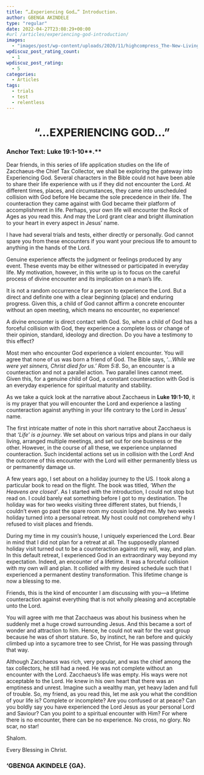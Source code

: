 ```yaml
---
title: “…Experiencing God…” Introduction.
author: GBENGA AKINDELE
type: "regular"
date: 2022-04-27T23:08:29+00:00
#url /articles/experiencing-god-introduction/
images: 
  - "images/post/wp-content/uploads/2020/11/highcompress_The-New-Living-Way-Community-Website-Blog-Image-Template-500-x-500-20.jpg"
wpdiscuz_post_rating_count:
  - 1
wpdiscuz_post_rating:
  - 5
categories:
  - Articles
tags:
  - trials
  - test
  - relentless
---
```

<h1 id="rehoboth" style="text-align: center;">
  <strong>&#8220;&#8230;EXPERIENCING GOD&#8230;&#8221;</strong>
</h1>

### **Anchor Text**: Luke 19:1-10**.**

Dear friends, in this series of life application studies on the life of Zacchaeus-the Chief Tax Collector, we shall be exploring the gateway into Experiencing God. Several characters in the Bible could not have been able to share their life experience with us if they did not encounter the Lord. At different times, places, and circumstances, they came into unscheduled collision with God before He became the sole precedence in their life. The counteraction they came against with God became their platform of accomplishment in life. Perhaps, your own life will encounter the Rock of Ages as you read this. And may the Lord grant clear and bright illumination to your heart in every aspect in Jesus&#8217; name.

I have had several trials and tests, either directly or personally. God cannot spare you from these encounters if you want your precious life to amount to anything in the hands of the Lord.

Genuine experience affects the judgment or feelings produced by any event. These events may be either witnessed or participated in everyday life. My motivation, however, in this write up is to focus on the careful process of divine encounter and its implication on a man&#8217;s life.

It is not a random occurrence for a person to experience the Lord. But a direct and definite one with a clear beginning (place) and enduring progress. Given this, a child of God cannot affirm a concrete encounter without an open meeting, which means no encounter, no experience!

A divine encounter is direct contact with God. So, when a child of God has a forceful collision with God, they experience a complete loss or change of their opinion, standard, ideology and direction. Do you have a testimony to this effect?

Most men who encounter God experience a violent encounter. You will agree that none of us was born a friend of God. The Bible says, &#8216;…_While we were yet sinners, Christ died for us.&#8217; Rom 5:8_. So, an encounter is a counteraction and not a parallel action. Two parallel lines cannot meet. Given this, for a genuine child of God, a constant counteraction with God is an everyday experience for spiritual maturity and stability.

As we take a quick look at the narrative about Zacchaeus in **Luke 19:1-10**, it is my prayer that you will encounter the Lord and experience a lasting counteraction against anything in your life contrary to the Lord in Jesus&#8217; name.

The first intricate matter of note in this short narrative about Zacchaeus is that _&#8216;Life&#8217; is a journey_. We set about on various trips and plans in our daily living, arranged multiple meetings, and set out for one business or the other. However, in the course of all these, we experience unplanned counteraction. Such incidental actions set us in collision with the Lord! And the outcome of this encounter with the Lord will either permanently bless us or permanently damage us.

A few years ago, I set about on a holiday journey to the US. I took along a particular book to read on the flight. The book was titled, _&#8216;When the Heavens are closed&#8217;_. As I started with the introduction, I could not stop but read on. I could barely eat something before I got to my destination. The holiday was for two weeks visiting three different states, but friends, I couldn&#8217;t even go past the spare room my cousin lodged me. My two weeks holiday turned into a personal retreat. My host could not comprehend why I refused to visit places and friends.

During my time in my cousin&#8217;s house, I uniquely experienced the Lord. Bear in mind that I did not plan for a retreat at all. The supposedly planned holiday visit turned out to be a counteraction against my will, way, and plan. In this default retreat, I experienced God in an extraordinary way beyond my expectation. Indeed, an encounter of a lifetime. It was a forceful collision with my own will and plan. It collided with my desired schedule such that I experienced a permanent destiny transformation. This lifetime change is now a blessing to me.

Friends, this is the kind of encounter I am discussing with you—a lifetime counteraction against everything that is not wholly pleasing and acceptable unto the Lord.

You will agree with me that Zacchaeus was about his business when he suddenly met a huge crowd surrounding Jesus. And this became a sort of wonder and attraction to him. Hence, he could not wait for the vast group because he was of short stature. So, by instinct, he ran before and quickly climbed up into a sycamore tree to see Christ, for He was passing through that way.

Although Zacchaeus was rich, very popular, and was the chief among the tax collectors, he still had a need. He was not complete without an encounter with the Lord. Zacchaeus&#8217;s life was empty. His ways were not acceptable to the Lord. He knew in his own heart that there was an emptiness and unrest. Imagine such a wealthy man, yet heavy laden and full of trouble. So, my friend, as you read this, let me ask you what the condition of your life is? Complete or incomplete? Are you confused or at peace? Can you boldly say you have experienced the Lord Jesus as your personal Lord and Saviour? Can you point to a spiritual encounter with Him? For where there is no encounter, there can be no experience. No cross, no glory. No scar, no star!

Shalom.

Every Blessing in Christ.

### **&#8216;GBENGA AKINDELE {GA}.**